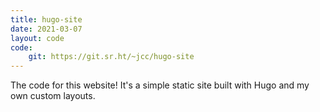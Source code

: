 ```yaml
---
title: hugo-site
date: 2021-03-07
layout: code
code:
    git: https://git.sr.ht/~jcc/hugo-site
---
```


The code for this website! It's a simple static site built with Hugo and my own custom layouts.

<!--more-->
